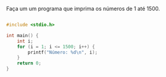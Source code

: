 Faça um um programa que imprima os números de 1 até 1500.

```c

#include <stdio.h>

int main() {
    int i;
    for (i = 1; i <= 1500; i++) {
        printf("Número: %d\n", i);
    }
    return 0;
}


```